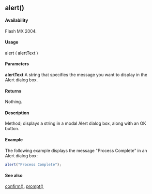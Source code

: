 ## alert()

#### Availability

Flash MX 2004.

#### Usage

alert ( alertText )

#### Parameters

**alertText** A string that specifies the message you want to display in the Alert dialog box.

#### Returns

Nothing.

#### Description

Method; displays a string in a modal Alert dialog box, along with an OK button.

#### Example

The following example displays the message "Process Complete" in an Alert dialog box:

```javascript
alert("Process Complete");

```

#### See also

[confirm()](../Top-Level_Functions_and_Methods/confirm.md), [prompt()](../Top-Level_Functions_and_Methods/prompt.md)
